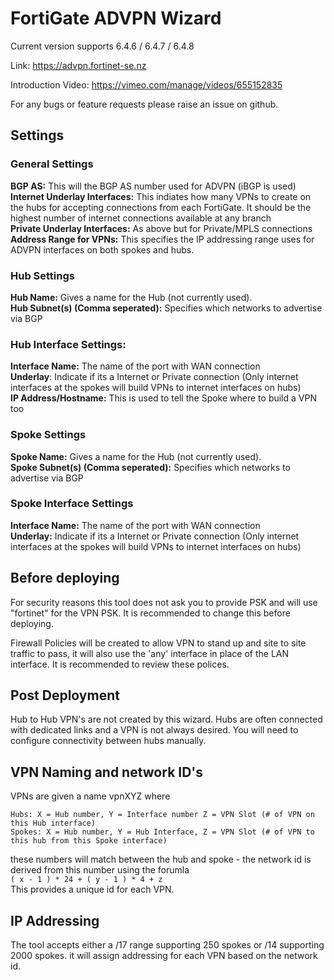 # FortiGate ADVPN Wizard

Current version supports 6.4.6 / 6.4.7 / 6.4.8


Link: https://advpn.fortinet-se.nz

Introduction Video: https://vimeo.com/manage/videos/655152835

For any bugs or feature requests please raise an issue on github. 

## Settings

### General Settings

**BGP AS:** This will the BGP AS number used for ADVPN (iBGP is used) \
**Internet Underlay Interfaces:** This indiates how many VPNs to create on the hubs for accepting connections from each FortiGate. It should be the highest number of internet connections available at any branch\
**Private Underlay Interfaces:** As above but for Private/MPLS connections\
**Address Range for VPNs:** This specifies the IP addressing range uses for ADVPN interfaces on both spokes and hubs. 


### Hub Settings
**Hub Name:** Gives a name for the Hub (not currently used).\
**Hub Subnet(s) (Comma seperated):** Specifies which networks to advertise via BGP

### Hub Interface Settings:
**Interface Name:** The name of the port with WAN connection\
**Underlay**: Indicate if its a Internet or Private connection (Only internet interfaces at the spokes will build VPNs to internet interfaces on hubs)\
**IP Address/Hostname:** This is used to tell the Spoke where to build a VPN too

### Spoke Settings
**Spoke Name:** Gives a name for the Hub (not currently used).\
**Spoke Subnet(s) (Comma seperated):** Specifies which networks to advertise via BGP

### Spoke Interface Settings
**Interface Name:** The name of the port with WAN connection\
**Underlay:** Indicate if its a Internet or Private connection (Only internet interfaces at the spokes will build VPNs to internet interfaces on hubs)

## Before deploying
For security reasons this tool does not ask you to provide PSK and will use "fortinet" for the VPN PSK. It is recommended to change this before deploying. 

Firewall Policies will be created to allow VPN to stand up and site to site traffic to pass, it will also use the 'any' interface in place of the LAN interface. It is recommended to review these polices. 

## Post Deployment
Hub to Hub VPN's are not created by this wizard. Hubs are often connected with dedicated links and a VPN is not always desired. You will need to configure connectivity between hubs manually. 

## VPN Naming and network ID's
VPNs are given a name vpnXYZ where
```
Hubs: X = Hub number, Y = Interface number Z = VPN Slot (# of VPN on this Hub interface)
Spokes: X = Hub number, Y = Hub Interface, Z = VPN Slot (# of VPN to this hub from this Spoke interface)
```
these numbers will match between the hub and spoke - the network id is derived from this number using the forumla\
`( x - 1 ) * 24 + ( y - 1 ) * 4 + z`\
This provides a unique id for each VPN. 


## IP Addressing
The tool accepts either a /17 range supporting 250 spokes or /14 supporting 2000 spokes. it will assign addressing for each VPN based on the network id.










